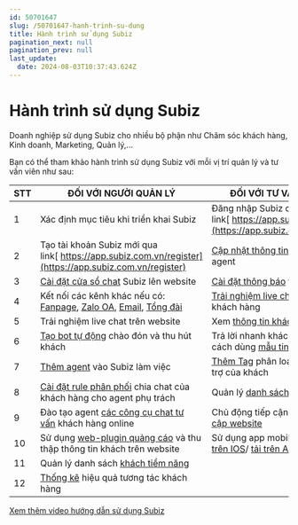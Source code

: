 ```yaml
---
id: 50701647
slug: /50701647-hanh-trinh-su-dung
title: Hành trình sử dụng Subiz
pagination_next: null
pagination_prev: null
last_update:
  date: 2024-08-03T10:37:43.624Z
---
```


# Hành trình sử dụng Subiz




Doanh nghiệp sử dụng Subiz cho nhiều bộ phận như Chăm sóc khách hàng, Kinh doanh, Marketing, Quản lý,...

Bạn có thể tham khảo hành trình sử dụng Subiz với mỗi vị trí quản lý và tư vấn viên như sau:



|**STT**|**ĐỐI VỚI NGƯỜI QUẢN LÝ**|**ĐỐI VỚI TƯ VẤN VIÊN**|
|--|--|--|
|1|Xác định mục tiêu khi triển khai Subiz|Đăng nhập Subiz qua link[ https://app.subiz.com.vn/](https://app.subiz.com.vn/)|
|2|Tạo tài khoản Subiz mới qua link[ https://app.subiz.com.vn/register](https://app.subiz.com.vn/register)|[Cập nhật thông tin](https://subiz.com.vn/docs/628554948-tong-quan-ve-agent#thay-%C4%91%E1%BB%95i-th%C3%B4ng-tin-c%C3%A1-nh%C3%A2n-agent) cá nhân agent|
|3|[Cài đặt cửa sổ chat](https://subiz.com.vn/docs/1583390769-ket-noi-website) Subiz lên website|[Cài đặt thông báo](https://subiz.com.vn/docs/1387158228-quan-ly-hoi-thoai-cua-toi#b%C6%B0%E1%BB%9Bc-1-nh%E1%BA%ADn-th%C3%B4ng-b%C3%A1o-c%C3%B3-tin-nh%E1%BA%AFn-m%E1%BB%9Bi) tin nhắn mới|
|4|Kết nối các kênh khác nếu có: [Fanpage](https://subiz.com.vn/docs/1139647591-ket-noi-fanpage), [Zalo OA](https://subiz.com.vn/docs/297964546-ket-noi-zalo-oa), [Email](https://subiz.com.vn/docs/1245788391-ket-noi-email), [Tổng đài](https://subiz.com.vn/docs/456469809-ket-noi-tong-dai)|[Trải nghiệm live chat](https://subiz.com.vn/docs/1387158228-quan-ly-hoi-thoai-cua-toi) tư vấn khách hàng|
|5|Trải nghiệm live chat trên website|Xem [thông tin khách hàng](https://subiz.com.vn/docs/777741175-truong-thong-tin-khach-hang)|
|6|[Tạo bot tự động](https://subiz.com.vn/docs/1540866648-bot-tu-dong-nhan-tin) chào đón và thu hút khách|Trả lời nhanh khách hàng bằng cách dùng [mẫu tin nhắn](https://subiz.com.vn/docs/1941951532-mau-tin-nhan)|
|7|[Thêm agent](https://subiz.com.vn/docs/628554948-tong-quan-ve-agent) vào Subiz làm việc|[Thêm Tag](https://subiz.com.vn/docs/662546069-tag-hoi-thoai) phân loại yêu cầu hỗ trợ của khách|
|8|[Cài đặt rule phân phối](https://subiz.com.vn/docs/972963943-rule-phan-phoi-hoi-thoai) chia chat của khách hàng cho agent phụ trách|Quản lý [danh sách hội thoại](https://subiz.com.vn/docs/1387158228-quan-ly-hoi-thoai-cua-toi)|
|9|Đào tạo agent [các công cụ chat tư vấn](https://subiz.com.vn/docs/1387158228-quan-ly-hoi-thoai-cua-toi) khách hàng online|Chủ động tiếp cận [khách truy cập website](https://subiz.com.vn/docs/1968656234-subiz-live-khach-truy-cap-web)|
|10|Sử dụng [web-plugin quảng cáo](https://subiz.com.vn/docs/1083215603-popup-chuyen-doi-khach-tiem-nang) và thu thập thông tin khách trên website|Sử dụng app mobile Subiz: [tải trên IOS](https://apps.apple.com/vn/app/subiz/id1414797772)/ [tải trên Android](https://play.google.com/store/apps/details?id=com.subiz.mobile4)|
|11|Quản lý danh sách [khách tiềm năng](https://subiz.com.vn/docs/1489326219-khach-tiem-nang)||
|12|[Thống kê](https://subiz.com.vn/docs/329849664-thong-ke-hoi-thoai) hiệu quả tương tác khách hàng||




[Xem thêm video hướng dẫn sử dụng Subiz](https://www.youtube.com/watch?v=cIA8Zp_B2gg&list=PLsIvqjI-DtcHZ7pIMhjaX3NtRdOpeSUpJ&index=16)